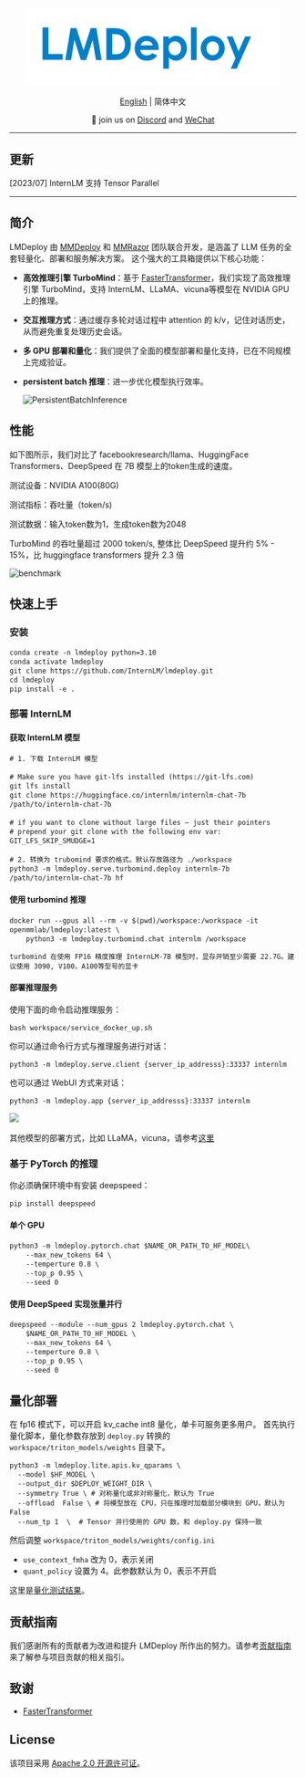<div align="center">
  <img src="resources/lmdeploy-logo.png" width="450"/>

[English](README.md) | 简体中文

</div>

<p align="center">
    👋 join us on <a href="https://discord.gg/xa29JuW87d" target="_blank">Discord</a> and <a href="https://r.vansin.top/?r=internwx" target="_blank">WeChat</a>
</p>

______________________________________________________________________

## 更新

\[2023/07\] InternLM 支持 Tensor Parallel

______________________________________________________________________

## 简介

LMDeploy 由 [MMDeploy](https://github.com/open-mmlab/mmdeploy) 和 [MMRazor](https://github.com/open-mmlab/mmrazor) 团队联合开发，是涵盖了 LLM 任务的全套轻量化、部署和服务解决方案。
这个强大的工具箱提供以下核心功能：

- **高效推理引擎 TurboMind**：基于 [FasterTransformer](https://github.com/NVIDIA/FasterTransformer)，我们实现了高效推理引擎 TurboMind，支持 InternLM、LLaMA、vicuna等模型在 NVIDIA GPU 上的推理。

- **交互推理方式**：通过缓存多轮对话过程中 attention 的 k/v，记住对话历史，从而避免重复处理历史会话。

- **多 GPU 部署和量化**：我们提供了全面的模型部署和量化支持，已在不同规模上完成验证。

- **persistent batch 推理**：进一步优化模型执行效率。

  ![PersistentBatchInference](https://github.com/InternLM/lmdeploy/assets/67539920/e3876167-0671-44fc-ac52-5a0f9382493e)

## 性能

如下图所示，我们对比了 facebookresearch/llama、HuggingFace Transformers、DeepSpeed 在 7B 模型上的token生成的速度。

测试设备：NVIDIA A100(80G)

测试指标：吞吐量（token/s)

测试数据：输入token数为1，生成token数为2048

TurboMind 的吞吐量超过 2000 token/s, 整体比 DeepSpeed 提升约 5% - 15%，比 huggingface transformers 提升 2.3 倍

![benchmark](https://user-images.githubusercontent.com/12756472/251422522-e94a3db9-eb16-432a-8d8c-078945e7b99a.png)

## 快速上手

### 安装

```shell
conda create -n lmdeploy python=3.10
conda activate lmdeploy
git clone https://github.com/InternLM/lmdeploy.git
cd lmdeploy
pip install -e .
```

### 部署 InternLM

#### 获取 InternLM 模型

```shell
# 1. 下载 InternLM 模型

# Make sure you have git-lfs installed (https://git-lfs.com)
git lfs install
git clone https://huggingface.co/internlm/internlm-chat-7b /path/to/internlm-chat-7b

# if you want to clone without large files – just their pointers
# prepend your git clone with the following env var:
GIT_LFS_SKIP_SMUDGE=1

# 2. 转换为 trubomind 要求的格式。默认存放路径为 ./workspace
python3 -m lmdeploy.serve.turbomind.deploy internlm-7b /path/to/internlm-chat-7b hf

```

#### 使用 turbomind 推理

```shell
docker run --gpus all --rm -v $(pwd)/workspace:/workspace -it openmmlab/lmdeploy:latest \
    python3 -m lmdeploy.turbomind.chat internlm /workspace
```

```{note}
turbomind 在使用 FP16 精度推理 InternLM-7B 模型时，显存开销至少需要 22.7G。建议使用 3090, V100，A100等型号的显卡
```

#### 部署推理服务

使用下面的命令启动推理服务：

```shell
bash workspace/service_docker_up.sh
```

你可以通过命令行方式与推理服务进行对话：

```shell
python3 -m lmdeploy.serve.client {server_ip_addresss}:33337 internlm
```

也可以通过 WebUI 方式来对话：

```shell
python3 -m lmdeploy.app {server_ip_addresss}:33337 internlm
```

![](https://github.com/InternLM/lmdeploy/assets/67539920/08d1e6f2-3767-44d5-8654-c85767cec2ab)

其他模型的部署方式，比如 LLaMA，vicuna，请参考[这里](docs/zh_cn/serving.md)

### 基于 PyTorch 的推理

你必须确保环境中有安装 deepspeed：

```
pip install deepspeed
```

#### 单个 GPU

```shell
python3 -m lmdeploy.pytorch.chat $NAME_OR_PATH_TO_HF_MODEL\
    --max_new_tokens 64 \
    --temperture 0.8 \
    --top_p 0.95 \
    --seed 0
```

#### 使用 DeepSpeed 实现张量并行

```shell
deepspeed --module --num_gpus 2 lmdeploy.pytorch.chat \
    $NAME_OR_PATH_TO_HF_MODEL \
    --max_new_tokens 64 \
    --temperture 0.8 \
    --top_p 0.95 \
    --seed 0
```

## 量化部署

在 fp16 模式下，可以开启 kv_cache int8 量化，单卡可服务更多用户。
首先执行量化脚本，量化参数存放到 `deploy.py` 转换的 `workspace/triton_models/weights` 目录下。

```
python3 -m lmdeploy.lite.apis.kv_qparams \
  --model $HF_MODEL \
  --output_dir $DEPLOY_WEIGHT_DIR \
  --symmetry True \ # 对称量化或非对称量化，默认为 True
  --offload  False \ # 将模型放在 CPU，只在推理时加载部分模块到 GPU，默认为 False
  --num_tp 1  \  # Tensor 并行使用的 GPU 数，和 deploy.py 保持一致
```

然后调整 `workspace/triton_models/weights/config.ini`

- `use_context_fmha` 改为 0，表示关闭
- `quant_policy` 设置为 4。此参数默认为 0，表示不开启

这里是[量化测试结果](./docs/zh_cn/quantization.md)。

## 贡献指南

我们感谢所有的贡献者为改进和提升 LMDeploy 所作出的努力。请参考[贡献指南](.github/CONTRIBUTING.md)来了解参与项目贡献的相关指引。

## 致谢

- [FasterTransformer](https://github.com/NVIDIA/FasterTransformer)

## License

该项目采用 [Apache 2.0 开源许可证](LICENSE)。
